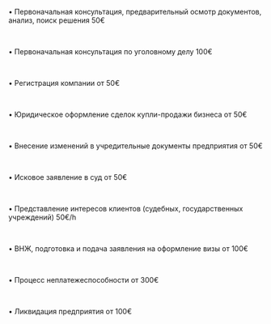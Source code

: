 • Первоначальная консультация, предварительный осмотр документов, анализ, поиск решения <span>50€</span>

<br/>

• Первоначальная консультация по уголовному делу <span>100€</span>

<br/>

• Pегистрация компании <span>от 50€</span>

<br/>

• Юридическое оформление сделок купли-продажи бизнеса <span>от 50€</span>

<br/>

• Внесение изменений в учредительные документы предприятия <span>от 50€</span>

<br/>

• Исковое заявление в суд <span>от 50€</span>

<br/>

• Представление интересов клиентов (судебных, государственных учреждений)	<span>50€/h</span>

<br/>

• ВНЖ, подготовка и подача заявления на оформление визы <span>от 100€</span>

<br/>

• Процесс неплатежеспособности <span>от 300€</span>

<br/>

• Ликвидация предприятия <span>от 100€</span>
